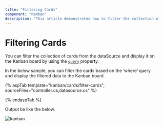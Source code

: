 ```yaml
---
title: "Filtering Cards"
component: "Kanban"
description: "This article demonstrates how to filter the collection of cards from the data source and displayed on Kanban board."
---
```


# Filtering Cards

You can filter the collection of cards from the dataSource and display it on the Kanban board by using the [`query`](../../api/kanban/#query) property.

In the below sample, you can filter the cards based on the ‘where’ query and display the filtered data to the Kanban board.

{% aspTab template="kanban/cards/filter-cards", sourceFiles="controller.cs,datasource.cs" %}

{% endaspTab %}

Output be like the below.

![kanban](./images/filter-cards.PNG)